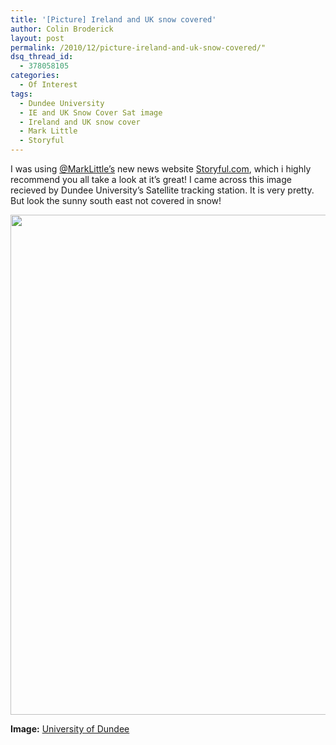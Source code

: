 ```yaml
---
title: '[Picture] Ireland and UK snow covered'
author: Colin Broderick
layout: post
permalink: /2010/12/picture-ireland-and-uk-snow-covered/"
dsq_thread_id:
  - 378058105
categories:
  - Of Interest
tags:
  - Dundee University
  - IE and UK Snow Cover Sat image
  - Ireland and UK snow cover
  - Mark Little
  - Storyful
---
```

I was using [@MarkLittle&#8217;s][1] new news website [Storyful.com][2], which i highly recommend you all take a look at it&#8217;s great! I came across this image recieved by Dundee University&#8217;s Satellite tracking station. It is very pretty. But look the sunny south east not covered in snow!

<p style="text-align: center;">
  <a href="{{site.baseurl}}/wp-content/uploads/2010/12/Ireland_UK_Snow.jpg"><img class="aligncenter size-full wp-image-1187" title="Ireland_UK_Snow" src="{{site.baseurl}}/wp-content/uploads/2010/12/Ireland_UK_Snow.jpg" alt="" width="566" height="800" /></a>
</p>

**Image:** <a href="http://www.sat.dundee.ac.uk/gallery/gallery_imagedetails.php?id=1164" target="_blank">University of Dundee</a>



 [1]: http://twitter.com/marklittlenews
 [2]: http://www.storyful.com/